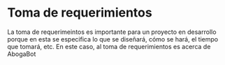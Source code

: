 # Toma de requerimientos
La toma de requerimeintos es importante para un proyecto en desarrollo porque 
en esta se especifica lo que se diseñará, cómo se hará, el tiempo que tomará, etc.
En este caso, al toma de requerimientos es acerca de AbogaBot
